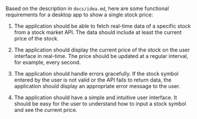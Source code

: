Based on the description in `docs/idea.md`, here are some functional requirements for a desktop app to show a single stock price:

1. The application should be able to fetch real-time data of a specific stock from a stock market API. The data should include at least the current price of the stock.

2. The application should display the current price of the stock on the user interface in real-time. The price should be updated at a regular interval, for example, every second.

4. The application should handle errors gracefully. If the stock symbol entered by the user is not valid or the API fails to return data, the application should display an appropriate error message to the user.

5. The application should have a simple and intuitive user interface. It should be easy for the user to understand how to input a stock symbol and see the current price.
